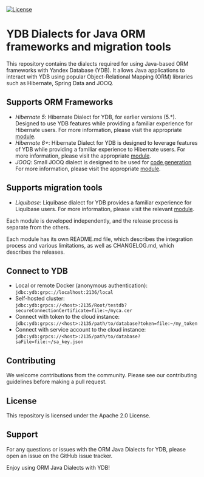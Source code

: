 [![License](https://img.shields.io/badge/License-Apache%202.0-blue.svg)](https://github.com/ydb-platform/ydb-java-dialects/blob/main/LICENSE.md)

# YDB Dialects for Java ORM frameworks and migration tools

This repository contains the dialects required for using Java-based ORM
frameworks with Yandex Database (YDB). It allows Java applications
to interact with YDB using popular Object-Relational Mapping (ORM)
libraries such as Hibernate, Spring Data and JOOQ.

## Supports ORM Frameworks

- *Hibernate 5*:
  Hibernate Dialect for YDB, for earlier versions (5.*).
  Designed to use YDB features while providing a
  familiar experience for Hibernate users.
  For more information, please visit the appropriate [module](./hibernate-dialect-v5).
- *Hibernate 6+*:
  Hibernate Dialect for YDB is designed to leverage features of YDB while
  providing a familiar experience to Hibernate users.
  For more information, please visit the appropriate [module](./hibernate-dialect).
- *JOOQ*:
  Small JOOQ dialect is designed to be used for [code generation](https://www.jooq.org/doc/3.19/manual/code-generation/)
  For more information, please visit the appropriate [module](./jooq-dialect).

## Supports migration tools

- *Liquibase*:
  Liquibase dialect for YDB provides a familiar experience for Liquibase users. 
  For more information, please visit the relevant [module](./liquibase-dialect).

Each module is developed independently,
and the release process is separate from the others.

Each module has its own README.md file,
which describes the integration process and various limitations,
as well as CHANGELOG.md, which describes the releases.

## Connect to YDB

* Local or remote Docker (anonymous authentication):<br>`jdbc:ydb:grpc://localhost:2136/local`
* Self-hosted cluster:<br>`jdbc:ydb:grpcs://<host>:2135/Root/testdb?secureConnectionCertificate=file:~/myca.cer`
* Connect with token to the cloud instance:<br>`jdbc:ydb:grpcs://<host>:2135/path/to/database?token=file:~/my_token`
* Connect with service account to the cloud instance:<br>`jdbc:ydb:grpcs://<host>:2135/path/to/database?saFile=file:~/sa_key.json`

## Contributing

We welcome contributions from the community.
Please see our contributing guidelines before making a pull request.

## License

This repository is licensed under the Apache 2.0 License.

## Support

For any questions or issues with the ORM Java Dialects for YDB,
please open an issue on the GitHub issue tracker.

Enjoy using ORM Java Dialects with YDB!
